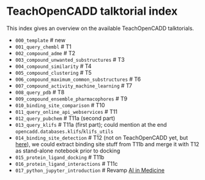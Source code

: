 # TeachOpenCADD talktorial index

This index gives an overview on the available TeachOpenCADD talktorials. 

- `000_template`  # new
- `001_query_chembl`  # T1
- `002_compound_adme`  # T2
- `003_compound_unwanted_substructures`  # T3
- `004_compound_similarity`  # T4
- `005_compound_clustering`  # T5
- `006_compound_maximum_common_substructures`  # T6
- `007_compound_activity_machine_learning`  # T7
- `008_query_pdb`  # T8
- `009_compound_ensemble_pharmacophores`  # T9
- `010_binding_site_comparison`  # T10
- `011_query_online_api_webservices`  # T11
- `012_query_pubchem`  # T11a (second part)
- `013_query_klifs`  # T11a (first part); could mention at the end `opencadd.databases.klifs`/`klifs_utils`
- `014_binding_site_detection`  # T12 (not on TeachOpenCADD yet, but [here](https://github.com/volkamerlab/TeachOpenCADD-BindingSiteDetection)), we could extract binding site stuff from T11b and merge it with T12 as stand-alone notebook prior to docking
- `015_protein_ligand_docking`  # T11b
- `016_protein_ligand_interactions`  # T11c
- `017_python_jupyter_introduction`  #  Revamp [AI in Medicine](https://github.com/volkamerlab/ai_in_medicine/blob/master/week1_session1_grundkonzepte.ipynb)
